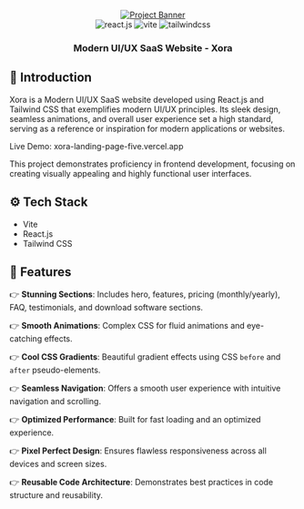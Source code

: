 <div align="center">
  <br />
    <a href="YOUR_LIVE_DEMO_URL_HERE" target="_blank">
      <img src="https://github.com/user-attachments/assets/a582919b-1bdf-4cb2-af44-69b2159cf109" alt="Project Banner">
    </a>
  <br />

  <div>
    <img src="https://img.shields.io/badge/-React_JS-black?style=for-the-badge&logoColor=white&logo=react&color=61DAFB" alt="react.js" />
    <img src="https://img.shields.io/badge/-Vite-black?style=for-the-badge&logoColor=white&logo=vite&color=646CFF" alt="vite" />
    <img src="https://img.shields.io/badge/-Tailwind_CSS-black?style=for-the-badge&logoColor=white&logo=tailwindcss&color=06B6D4" alt="tailwindcss" />
  </div>

<h3 align="center">Modern UI/UX SaaS Website - Xora</h3>

</div>

## 🤖 Introduction

Xora is a Modern UI/UX SaaS website developed using React.js and Tailwind CSS that exemplifies modern UI/UX principles. Its sleek design, seamless animations, and overall user experience set a high standard, serving as a reference or inspiration for modern applications or websites.

Live Demo: xora-landing-page-five.vercel.app


This project demonstrates proficiency in frontend development, focusing on creating visually appealing and highly functional user interfaces.

## ⚙️ Tech Stack

- Vite
- React.js
- Tailwind CSS

## 🔋 Features

👉 **Stunning Sections**: Includes hero, features, pricing (monthly/yearly), FAQ, testimonials, and download software sections.

👉 **Smooth Animations**: Complex CSS for fluid animations and eye-catching effects.

👉 **Cool CSS Gradients**: Beautiful gradient effects using CSS `before` and `after` pseudo-elements.

👉 **Seamless Navigation**: Offers a smooth user experience with intuitive navigation and scrolling.

👉 **Optimized Performance**: Built for fast loading and an optimized experience.

👉 **Pixel Perfect Design**: Ensures flawless responsiveness across all devices and screen sizes.

👉 **Reusable Code Architecture**: Demonstrates best practices in code structure and reusability.
